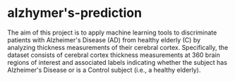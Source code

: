 # alzhymer's-prediction
The aim of this project is to apply machine learning tools to discriminate patients with Alzheimer's Disease (AD) from healthy elderly (C) by analyzing thickness measurements of their cerebral cortex. Specifically, the dataset consists of cerebral cortex thickness measurements at 360 brain regions of interest and associated labels indicating whether the subject has Alzheimer's Disease or is a Control subject (i.e., a healthy elderly).
